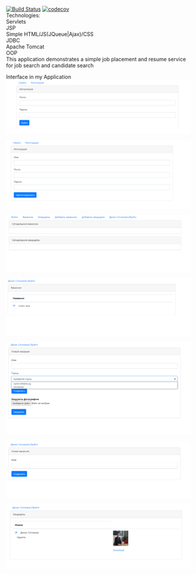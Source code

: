 [![Build Status](https://travis-ci.org/Denis-Sotnikov/job4j_dreamjob.svg?branch=master)](https://travis-ci.org/Denis-Sotnikov/job4j_design)
[![codecov](https://codecov.io/gh/Denis-Sotnikov/job4j_dreamjob/branch/master/graph/badge.svg?token=LS9NXI1AWS)](https://codecov.io/gh/Denis-Sotnikov/job4j_design) <br>
Technologies:<br>
Servlets<br>
JSP<br>
Simple HTML/JS(JQueue|Ajax)/CSS<br>
JDBC<br>
Apache Tomcat<br>
OOP<br>
This application demonstrates a simple job placement and resume service for job search and candidate search<br>

Interface in my Application
![ScreenShot](images/1.png)

![ScreenShot](images/2.png)

![ScreenShot](images/3.png)

![ScreenShot](images/4.png)

![ScreenShot](images/5.png)

![ScreenShot](images/6.png)

![ScreenShot](images/7.png)